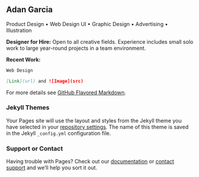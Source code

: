 ## Adan Garcia
Product Design • Web Design UI • Graphic Design • Advertising • Illustration

<path xmlns="http://www.w3.org/2000/svg" clip-path="url(#SVGID_2_)" d="M65.5,93.2c0.3-0.5,0.6-1.1,0.8-1.6c0.6-1.5,1.1-3.1,1.8-4.7c0.4-0.9,1-1.8,1.5-2.7   c0.6-1.1,1-2.3,1.5-3.5c0.7-1.4,1.4-2.8,2.1-4.2c0.6-1.3,1.2-2.7,1.8-4.1c0.2-0.5,0.6-1,0.9-1.5c0.6-1.2,1.2-2.5,1.8-3.7   c0.4-0.9,0.8-1.9,1.1-2.8c0.4-1.1,0.7-2.2,1.1-3.3c0.2-0.5,0.6-0.9,0.8-1.4c0.4-0.8,0.7-1.6,1-2.4c0.6-1.5,1.3-3,1.9-4.5   c0.1-0.3,0.1-0.6,0.1-0.9c0.4-1.5,0.9-3,1.2-4.5c0.1-0.5,0.5-1,0.1-1.5c0,0,0,0,0-0.1c0.5-1.1-0.1-2.4,0.4-3.5   c0.1-0.2,0.2-0.4,0.3-0.6c0.2-0.3,0.4-0.6,0.6-0.9c0.7-1.1,0.7-2.4,1.1-3.6c0.1-0.1,0.1-0.3,0.2-0.4c0.7-0.8,1.4-1.6,2.1-2.4   c0.1-0.1,0.2-0.2,0.3-0.2c1.1,0.2,1.8-0.6,2.4-1.2c0.4-0.4,0.9-0.4,1.4-0.5c1.1-0.2,2.1-0.3,3.2-0.4c1.1-0.1,2.1-0.2,3.1,0.3   c0.3,0.2,0.7,0.1,1.1,0.2c0.3,0.1,0.6,0.4,0.9,0.6c0.1,0.1,0.2,0.2,0.3,0.2c0.9,0.1,1.3,0.8,1.8,1.4c0.6,0.5,1.2,1,1.9,1.4   c0.4,0.3,0.7,0.5,0.9,1c0.2,0.5,0.6,0.9,1,1.3c0.3,0.3,0.7,0.6,0.6,1.2c0,0.1,0.1,0.3,0.1,0.3c0.9,0.4,0.8,1.5,1.3,2.2   c0.3,0.5,0.6,1,0.9,1.5c0.1,0.1,0.2,0.3,0.2,0.5c0.1,1,0.4,1.8,0.8,2.7c0.4,0.8,0.6,1.6,0.7,2.5c0.1,0.7,0.6,1.2,0.7,1.8   c0.1,0.5,0.3,0.9,0.5,1.3c0.2,0.6,0.4,1.2,0.6,1.8c0.2,0.6,0.5,1.2,0.7,1.8c0.3,0.7,0.6,1.5,0.9,2.2c0.3,0.8,0.6,1.6,1,2.3   c0.8,1.8,1.7,3.5,2.5,5.2c0.2,0.4,0.3,0.8,0.5,1.1c0.4,0.9,1.2,1.6,1.5,2.6c0.2,0.6,1,0.8,1.7,0.7c0.6-0.1,1.2-0.2,1.8-0.5   c1.6-0.6,3.1-1.3,4.7-1.9c0.8-0.3,1.7-0.5,2.6-0.7c0.3-0.1,0.6-0.3,0.9-0.4c0.7-0.3,1.5-0.6,2.2-1c0.6-0.3,1.1-0.9,1.7-1.3   c0.2-0.2,0.4-0.3,0.6-0.5c0.2-0.2,0.3-0.5,0.5-0.7c0-0.1,0-0.2,0.1-0.2c0.8-0.5,0.7-1.5,1.1-2.2c0.4-0.7,0.8-1.3,1.1-2   c0-0.1,0.1-0.1,0.1-0.2c-0.1-1.1,0.8-1.7,1.2-2.6c0.2-0.5,0.2-1,0.4-1.4c0.2-0.4,0.6-0.8,0.8-1.3c0.6-1.2,1.6-2.1,1.9-3.5   c0.1-0.2,0.3-0.4,0.5-0.6c0.8-0.7,1.5-1.4,2.3-2.1c0.1-0.1,0.2-0.3,0.3-0.4c0.2-0.2,0.4-0.4,0.6-0.6c0.6-0.6,1.1-1.2,1.7-1.7   c0.2-0.2,0.5-0.5,0.7-0.7c0.4-0.4,0.9-0.7,1.3-1.1c0.8-0.8,1.6-1.4,2.7-1.7c0.1,0,0.3-0.1,0.3-0.1c0.4-0.7,1-0.8,1.7-1   c0.4-0.1,0.8-0.4,1-0.7c0.7-0.7,1.7-0.6,2.4-1.2c0.2-0.2,0.6-0.2,0.8-0.3c0.3-0.1,0.7-0.1,1-0.3c0.8-0.3,1.6-0.8,2.4-1   c0.7-0.3,1.5-0.4,2.3-0.6c0.4-0.1,0.7-0.3,1-0.4c0.2-0.1,0.5-0.1,0.7-0.2c0.7-0.2,1.5-0.3,2.2-0.5c0.1,0,0.1-0.1,0.2-0.1   c0.8-0.1,1.7-0.3,2.5-0.4c1.2,0,2.4,0.2,3.6,0c1.1-0.2,1.9,0.3,2.9,0.3c0.8,0,1.5,0.2,2.3,0.3c1.3,0.3,2.6,0.5,3.8,1.2   c0.2,0.1,0.4,0.3,0.6,0.2c0.9-0.1,1.5,0.4,2.2,0.8c0.7,0.3,1.4,0.5,2.2,0.8c0.6,0.3,1.2,0.6,1.7,0.9c0.6,0.3,1.2,0.6,1.5,1.2   c0.2,0.3,0.7,0.5,1,0.7c0.6,0.4,1.2,0.9,1.7,1.3c0.6,0.5,1.3,1.1,1.8,1.7c0.5,0.6,1.1,1,1.7,1.4c0.2,0.1,0.4,0.4,0.6,0.7   c0.7,1,1.4,2,2,3c0.2,0.3,0.2,0.8,0.2,1.2c0,0.3-0.1,0.5,0,0.8c0.2,0.8-0.1,1.4-0.5,2c-0.1,0.1-0.3,0.2-0.4,0.3   c-0.2,0.2-0.3,0.3-0.5,0.5c-0.2,0.2-0.5,0.4-0.7,0.6c-0.7,0.8-1.5,1.4-2.6,1.6c-0.2,0-0.4,0.1-0.5,0.3c-0.5,0.7-1.4,1-2.2,1.2   c-0.4,0.1-0.9,0.3-1.3,0.5c-1,0.2-2,0.6-3,0.4c-0.5-0.1-1.1-0.3-1.6-0.3c-1.2,0-1.7-0.9-2.3-1.6c-0.3-0.3-0.6-0.7-1-0.9   c-0.5-0.3-1.1-0.5-1.6-0.8c-0.3-0.2-0.5-0.6-0.8-0.9c-0.4-0.5-0.8-1-1.2-1.5c-0.3-0.5-0.5-1-0.7-1.5c-0.2-0.8-0.5-1.4-1.2-1.9   c-0.8-0.6-1.5-1.4-2.4-2c-1.3-0.9-2.6-1.5-4.2-1c-0.5,0.1-1,0.1-1.6-0.1c-0.4-0.1-0.9,0.1-1.4,0.3c-0.5,0.3-1,0.7-1.5,1   c-0.4,0.3-0.7,0.6-1.1,0.8c-0.3,0.2-0.6,0.6-1.1,0.4c-0.1,0-0.4,0.2-0.5,0.3c-0.4,0.9-1.2,1.3-1.9,1.9c-0.4,0.3-0.6,0.8-0.9,1.2   c-0.5,0.6-1,1.1-1.4,1.7c-0.4,0.4-0.7,0.9-1,1.4c-0.7,0.9-1,2.1-1.9,3c-0.7,0.7-1.2,1.7-1.2,2.8c0,0.2,0.3,0.4,0.4,0.4   c0.5,0.1,1.1,0.1,1.6,0.1c0.4,0,0.8,0,1.2,0c1,0,2,0,3,0c0.6,0,1.3,0,1.9,0.1c0.8,0,1.6,0,2.4,0.1c0.7,0,1.3,0.1,2,0.2   c0.5,0.1,1,0.2,1.6,0.1c0.7-0.1,1.5,0.1,2.2,0.1c0.6,0,1.1,0,1.7,0c0.4,0,0.9,0.2,1.3,0.2c0.9,0.1,1.8,0.2,2.7,0.4   c0.2,0,0.3,0.1,0.5,0.1c0.9,0.4,1.9,0.7,2.9,0.7c0.1,0,0.2,0,0.3,0c1.4,0.5,2.8,1.1,4.2,1.6c0.8,0.3,1.6,0.4,2.3,0.7   c0.5,0.2,1.2,0.4,1.6,0.8c0.6,0.6,1.5,0.7,2.2,1c0.2,0.1,0.6,0.2,0.7,0.4c0.3,0.6,0.9,0.8,1.4,1.1c0.3,0.2,0.6,0.5,0.9,0.8   c0.7,0.7,1.5,1.4,2.2,2.1c0.7,0.7,1.4,1.5,2.1,2.3c0.3,0.4,0.4,0.9,0.6,1.3c0.6,1.1,1.2,2.2,1.8,3.4c0.2,0.5,0.2,1,0.3,1.6   c0.2,1.1,0.4,2.2,0.5,3.3c0.1,0.8,0.3,1.7,0.2,2.5c-0.1,0.8-0.4,1.7-0.6,2.5c0,0.1,0,0.3,0,0.5c0,0.2,0,0.4,0,0.6   c0,0.1-0.1,0.2-0.1,0.3c-0.1,0.8,0,1.7-0.2,2.5c-0.2,0.7-0.5,1.5-0.9,2.1c-0.6,0.9-0.9,1.9-1,3c0,0.5-0.3,1-0.6,1.5   c-0.2,0.5-0.5,0.9-0.8,1.4c-0.2,0.4-0.5,0.7-0.7,1c-0.1,0.1-0.1,0.2-0.1,0.3c-0.2,0.4-0.5,0.7-0.7,1.1c-0.2,0.3-0.3,0.7-0.5,1   c-0.1,0.2-0.1,0.4-0.3,0.5c-0.8,0.8-1.6,1.6-1.7,2.8c0,0.1-0.1,0.2-0.1,0.3c-0.7,0.6-1.4,1.1-2,1.7c-0.5,0.4-1.1,0.8-1.4,1.4   c-0.4,0.9-1.3,1.2-2,1.8c-0.5,0.4-0.9,0.8-1.4,1.2c-0.3,0.2-0.6,0.4-0.9,0.6c-0.4,0.3-0.8,0.6-1.2,1c-0.1,0.1-0.3,0.2-0.4,0.2   c-0.5,0-0.9,0.3-1.1,0.7c-0.1,0.1-0.1,0.2-0.2,0.2c-1.2,0.1-2,1-3,1.5c-0.7,0.3-1.5,0.5-2.2,0.7c-0.4,0.1-0.8,0.4-1.3,0.5   c-1.5,0.4-3,0.7-4.5,1.1c-0.3,0.1-0.6,0-0.8,0c-0.2,0-0.5,0-0.7,0.1c-0.5,0.3-1,0.2-1.5,0c-0.3-0.1-0.6-0.3-1-0.1   c-0.1,0.1-0.3,0-0.5,0c-1.4-0.3-2.9-0.7-4.3-0.8c-0.8-0.1-1.5-0.3-2.2-0.6c-0.4-0.2-0.8-0.1-1.2-0.3c-0.8-0.3-1.6-0.5-2.4-0.8   c-0.2-0.1-0.5-0.1-0.8-0.1c-0.2,0-0.4,0-0.6-0.1c-0.8-0.2-1.5-0.4-2.3-0.7c-0.2-0.1-0.5-0.2-0.6-0.3c-0.7-0.7-1.6-1-2.6-1   c-0.1,0-0.2-0.1-0.3-0.1c-0.8-0.7-1.8-1.2-2.7-1.8c-1.1-0.7-2.4-1.1-3.2-2.2c-0.5-0.8-1.1-1.5-1.9-1.8c-0.7-0.3-1.2-0.8-1.7-1.3   c-1.1-1-1.9-2.2-2.4-3.6c-0.2-0.5-0.6-1-1.1-1.4c-0.4-0.3-0.4-0.7-0.5-1.1c-0.1-0.5-0.1-1-0.7-1.2c-0.1,0-0.2-0.2-0.2-0.3   c-0.3-0.7-0.7-1.3-0.9-2c-0.2-0.4-0.2-0.9-0.3-1.3c-0.2-0.7-0.3-1.5-0.6-2.1c-0.5-0.9-0.6-1.9-0.8-2.8c-0.2-0.7-0.4-1.4-0.4-2.1   c-0.1-0.6,0-1.3,0-2c0-1-0.6-2-1.5-2.2c-0.5-0.1-1.1,0-1.7,0.2c-0.9,0.2-1.9,0.5-2.7,1.1c-0.3,0.2-0.4,1-0.2,1.4   c0.1,0.2,0.3,0.5,0.3,0.7c0.1,0.7,0.4,1.1,0.7,1.7c0.4,0.7,0.7,1.5,1,2.3c0.1,0.3,0.3,0.7,0.4,1c0.4,0.8,0.8,1.7,1.3,2.5   c0.5,0.7,1.3,1.3,1.9,2c0.5,0.5,1.2,0.9,1.6,1.5c0.2,0.4,0.1,1,0.1,1.5c0,0.3-0.2,0.6,0,0.8c0.4,0.6,0,0.9-0.3,1.3   c-0.1,0.1-0.1,0.3-0.2,0.5c-0.2,0.6-0.3,1.2-0.5,1.8c-0.1,0.3-0.1,0.6-0.3,0.9c-0.3,0.8-0.6,1.6-1,2.3c-0.5,0.8-1.1,1.5-1.7,2.2   c-0.3,0.4-0.7,0.6-1.1,0.9c-0.1,0-0.2,0.1-0.2,0.1c-0.5,1-1.3,1.6-2,2.4c-0.4,0.4-1,0.7-1.6,0.9c-0.6,0.3-1.2,0.3-1.9,0   c-0.5-0.2-1.1-0.3-1.7-0.3c-0.9,0-1.6-0.3-2.3-0.7c-1.5-0.8-2.8-1.7-4-2.9c-0.7-0.6-0.8-1.4-1-2.3c-0.1-0.7-0.1-1.5-0.7-2.1   c-0.5-0.5-0.9-1.2-1.4-1.7c-0.7-0.7-0.7-1.6-1-2.4c0-0.1,0-0.3,0-0.4c0-0.1,0-0.3-0.1-0.4c-1.1-1.5-1.9-3.1-1.9-5   c0-0.1,0-0.2,0-0.3c0.6-0.6,0.2-1.3,0.1-2c-0.1-0.6-0.8-0.9-1.4-0.7c-0.6,0.3-1.2,0.5-1.9,0.7c-0.4,0.2-0.8,0.4-1.2,0.6   c-0.7,0.4-1.4,0.7-2.1,1.1c-1.3,0.7-2.6,1.4-3.9,2c-0.8,0.4-1.6,0.7-2.4,1.1c-0.9,0.5-1.7,1.1-2.6,1.6c-1.5,0.9-3.1,1.7-4.7,2.6   c-0.6,0.4-1.3,0.8-1.9,1.1c-0.7,0.4-1.5,0.8-2.2,1.2c-0.9,0.5-1.8,0.9-2.6,1.6c-0.6,0.6-1.3,0.9-2,1.2c-0.5,0.2-0.8,0.6-1.3,0.9   c-1.1,0.7-2.2,1.4-3.3,2.1c-0.5,0.4-1,0.8-1.6,1.1c-1,0.6-1.7,1.6-2.7,2.2c-0.8,0.5-1.7,0.9-2.5,1.3c-0.6,0.3-1.3,0.7-1.9,1   c-0.9,0.4-1.8,0.5-2.9,0.5c-1,0-2-0.6-3-0.3c-0.1,0-0.3,0-0.5-0.1c-0.6-0.3-1.3-0.6-1.9-0.9c-0.2-0.1-0.5-0.1-0.7-0.2   c-0.3-0.2-0.7-0.3-1-0.5c-0.5-0.3-1.1-0.7-1.6-1c-0.5-0.3-1-0.6-1.3-1c-0.4-0.7-1.1-1.3-1.1-2.2c0-0.3-0.2-0.5-0.3-0.8   c-0.2-0.5,0.2-0.9,0.3-1.4c0.3-1.1,1.2-1.9,1.6-2.9c0.4-1.1,1.1-2.1,1-3.3c0-0.1,0-0.3,0.1-0.3c0.9-0.5,0.6-1.6,1.2-2.3   c0.3-0.4,0.5-0.7,0.9-1c0.1-0.1,0.4-0.3,0.3-0.4c-0.1-0.8,0.4-1.3,0.9-1.9c0.2-0.3,0.5-0.5,0.8-0.8c0.2-0.2,0.3-0.4,0.4-0.6   c0.4-0.8,0.7-1.5,1-2.3C65.4,93.6,65.4,93.4,65.5,93.2C65.4,93.2,65.4,93.2,65.5,93.2z M162.6,81.1c-1.3,0.2-2.6,0.2-3.6,1.1   c-0.4,0.4-0.6,0.9-0.4,1.4c0.1,0.1,0.1,0.3,0.1,0.5c0.1,0.6,0.1,1.3,0.2,1.9c0,0.3,0,0.5,0.1,0.8c0.1,0.4,0.1,0.8,0.3,1.1   c0.6,1.2,1.2,2.3,1.7,3.4c0.2,0.4,0.2,0.8,0.4,1.2c0.3,0.8,0.7,1.6,1.1,2.3c0.2,0.4,0.4,0.7,0.7,1.1c0.4,0.5,0.9,1,1.4,1.5   c0.2,0.2,0.3,0.4,0.5,0.6c0.4,0.6,1.2,0.9,1.3,1.8c0,0.1,0.3,0.3,0.5,0.4c0.3,0.2,0.7,0.4,1,0.7c0.3,0.3,0.6,0.7,0.9,0.9   c0.4,0.3,0.8,0.5,1.2,0.7c0.9,0.4,1.6,1,2.6,1.1c0.8,0.1,1.7,0.1,2.5,0.4c1,0.3,1.8-0.2,2.6-0.5c0.7-0.3,1.3-1,2-1.4   c0.4-0.2,0.8-0.4,0.9-0.8c0.6-1.2,1.8-1.6,2.9-2.3c0.2-0.1,0.5-0.2,0.6-0.4c0.4-0.6,0.6-1.2,0.9-1.8c0.3-0.5,0.8-1,1.2-1.5   c0.3-0.4,0.6-0.8,0.8-1.2c0.2-0.3,0.3-0.6,0.4-1c0.3-0.8,0.6-1.6,0.7-2.4c0.2-0.7,0.2-1.3,0.2-2c0-0.8,0.1-1.6,0-2.3   c-0.1-0.6-0.4-1.2-1-1.7c-0.6-0.5-1.3-1-2.1-1c-1.1,0-2.1-0.2-3.1-0.6c-0.1-0.1-0.3,0-0.5-0.1c-0.8-0.2-1.7-0.4-2.5-0.7   c-0.3-0.1-0.5-0.1-0.8-0.2c-1.3-0.2-2.7-0.4-4-0.5c-1.1-0.1-2.2-0.2-3.3-0.2c-1.1,0-2.3,0-3.5,0C166.1,81.3,164.4,81.2,162.6,81.1z    M88,88.4c0.2,0.2,0.5,0.2,0.7,0c0.7-0.6,1.5-0.9,2.4-1.2c0.4-0.1,0.7-0.3,1-0.4c0.7-0.4,1.4-0.6,2-1.1c0.5-0.4,1.2-0.6,1.8-1   c0.9-0.6,1.5-1.5,2.7-1.7c0.1,0,0.2-0.1,0.3-0.2c0.6-0.3,1.1-0.7,1.7-1c1.2-0.4,2.3-1.1,3.4-1.6c1.3-0.5,2.4-1.4,3.7-2.2   c0.5-0.3,0.8-0.7,0.9-1.3c0.2-0.7-0.1-1.3-0.3-2c-0.3-1-0.5-2-0.9-2.9c-0.4-1-0.8-1.9-1.2-2.9c-0.5-1.1-0.9-2.2-1.4-3.3   c-0.1-0.2-0.2-0.4-0.3-0.7c-0.6-1.6-1.2-3.1-1.8-4.7c-0.1-0.3-0.4-0.5-0.6-0.8c-0.3-0.6-0.6-1.2-0.8-1.7c-0.1-0.3-0.4-0.3-0.6-0.1   c-0.3,0.4-0.6,0.8-0.8,1.2c-0.2,0.3-0.3,0.7-0.5,1c-0.4,0.7-0.9,1.4-1.4,2.1c-0.1,0.1,0,0.2,0,0.3c-0.1,0.5-0.1,0.9-0.2,1.4   c-0.1,0.4-0.4,0.7-0.5,1c-0.1,0.9-0.4,1.7-0.9,2.5c-0.3,0.6-0.4,1.3-0.6,2c-0.1,0.4-0.3,0.7-0.5,1c-0.4,0.7-0.8,1.4-1.1,2.1   c-0.3,0.6-0.4,1.2-0.7,1.8c-0.3,0.6-0.2,1.4-0.7,2c-0.4,0.5-0.8,1.2-0.9,1.8c-0.1,0.8-0.5,1.5-0.8,2.2c-0.3,0.8-0.8,1.5-1.1,2.2   c-0.4,1-0.8,2.1-1.2,3.2c0,0.1,0,0.3,0,0.5c0,0.2,0.1,0.3,0,0.5C88.7,87,88.4,87.7,88,88.4z"/>

**Designer for Hire:** Open to all creative fields. Experience includes small solo work to large year-round projects in a team environment. 

**Recent Work:**

```markdown
Web Design

[Link](url) and ![Image](src)
```

For more details see [GitHub Flavored Markdown](https://guides.github.com/features/mastering-markdown/).

### Jekyll Themes

Your Pages site will use the layout and styles from the Jekyll theme you have selected in your [repository settings](https://github.com/adanturtle/adanturtle.github.io/settings/pages). The name of this theme is saved in the Jekyll `_config.yml` configuration file.

### Support or Contact

Having trouble with Pages? Check out our [documentation](https://docs.github.com/categories/github-pages-basics/) or [contact support](https://support.github.com/contact) and we’ll help you sort it out.
